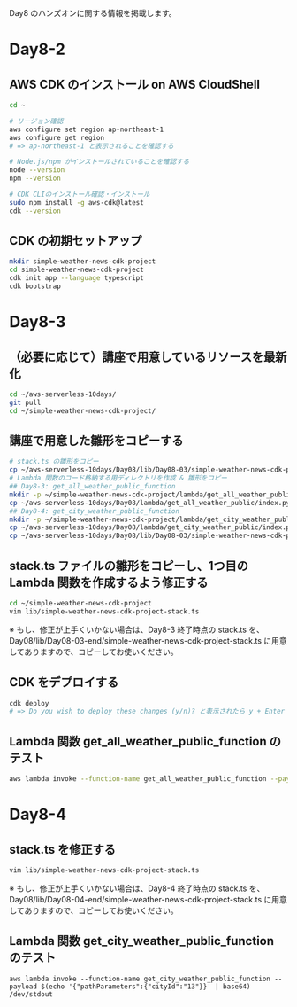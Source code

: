 Day8 のハンズオンに関する情報を掲載します。

# Day8-2
## AWS CDK のインストール on AWS CloudShell
```bash
cd ~

# リージョン確認
aws configure set region ap-northeast-1
aws configure get region
# => ap-northeast-1 と表示されることを確認する

# Node.js/npm がインストールされていることを確認する
node --version
npm --version

# CDK CLIのインストール確認・インストール
sudo npm install -g aws-cdk@latest
cdk --version
```

## CDK の初期セットアップ
```bash
mkdir simple-weather-news-cdk-project
cd simple-weather-news-cdk-project
cdk init app --language typescript
cdk bootstrap
```

# Day8-3
## （必要に応じて）講座で用意しているリソースを最新化
```bash
cd ~/aws-serverless-10days/
git pull
cd ~/simple-weather-news-cdk-project/
```

## 講座で用意した雛形をコピーする
```bash
# stack.ts の雛形をコピー
cp ~/aws-serverless-10days/Day08/lib/Day08-03/simple-weather-news-cdk-project-stack.ts ~/simple-weather-news-cdk-project/lib/
# Lambda 関数のコード格納する用ディレクトリを作成 & 雛形をコピー
## Day8-3: get_all_weather_public_function
mkdir -p ~/simple-weather-news-cdk-project/lambda/get_all_weather_public
cp ~/aws-serverless-10days/Day08/lambda/get_all_weather_public/index.py ~/simple-weather-news-cdk-project/lambda/get_all_weather_public/
## Day8-4: get_city_weather_public_function
mkdir -p ~/simple-weather-news-cdk-project/lambda/get_city_weather_public
cp ~/aws-serverless-10days/Day08/lambda/get_city_weather_public/index.py ~/simple-weather-news-cdk-project/lambda/get_city_weather_public/
cp ~/aws-serverless-10days/Day08/lib/Day08-03/simple-weather-news-cdk-project-stack.ts ~/simple-weather-news-cdk-project/lib/
```

## stack.ts ファイルの雛形をコピーし、1つ目の Lambda 関数を作成するよう修正する
```bash
cd ~/simple-weather-news-cdk-project
vim lib/simple-weather-news-cdk-project-stack.ts
```
※ もし、修正が上手くいかない場合は、Day8-3 終了時点の stack.ts を、Day08/lib/Day08-03-end/simple-weather-news-cdk-project-stack.ts に用意してありますので、コピーしてお使いください。

## CDK をデプロイする
```bash
cdk deploy
# => Do you wish to deploy these changes (y/n)? と表示されたら y + Enter
```

## Lambda 関数 get_all_weather_public_function のテスト
```bash
aws lambda invoke --function-name get_all_weather_public_function --payload '{}' /dev/stdout
```

# Day8-4

## stack.ts を修正する
```bash
vim lib/simple-weather-news-cdk-project-stack.ts
```
※ もし、修正が上手くいかない場合は、Day8-4 終了時点の stack.ts を、Day08/lib/Day08-04-end/simple-weather-news-cdk-project-stack.ts に用意してありますので、コピーしてお使いください。

## Lambda 関数 get_city_weather_public_function のテスト
```
aws lambda invoke --function-name get_city_weather_public_function --payload $(echo '{"pathParameters":{"cityId":"13"}}' | base64) /dev/stdout
```